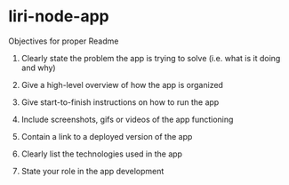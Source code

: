 # liri-node-app
Objectives for proper Readme

1. Clearly state the problem the app is trying to solve (i.e. what is it doing and why)

2. Give a high-level overview of how the app is organized

3. Give start-to-finish instructions on how to run the app

4. Include screenshots, gifs or videos of the app functioning

5. Contain a link to a deployed version of the app

6. Clearly list the technologies used in the app

7. State your role in the app development